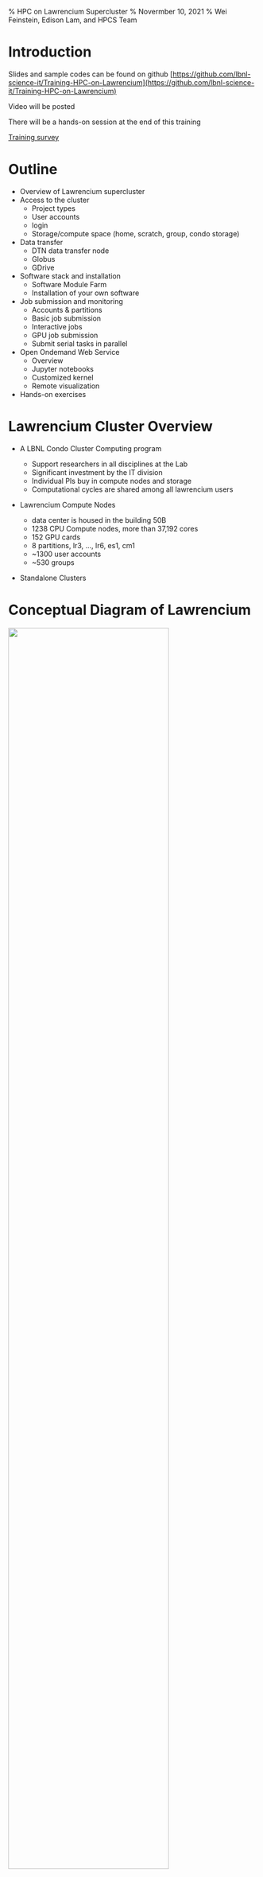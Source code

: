 % HPC on Lawrencium Supercluster
% Novermber 10, 2021
% Wei Feinstein, Edison Lam, and HPCS Team


# Introduction

Slides and sample codes can be found on github [https://github.com/lbnl-science-it/Training-HPC-on-Lawrencium](https://github.com/lbnl-science-it/Training-HPC-on-Lawrencium)

Video will be posted

There will be a hands-on session at the end of this training

[Training survey](https://docs.google.com/forms/d/e/1FAIpQLScX7D_OnHLVEqCJY1iGYQotfMMcxIX5SauF4c33ks08U3vhBw/viewform)
 

# Outline

- Overview of Lawrencium supercluster
- Access to the cluster
  - Project types 
  - User accounts
  - login 
  - Storage/compute space (home, scratch, group, condo storage)
- Data transfer 
  - DTN data transfer node
  - Globus
  - GDrive
- Software stack and installation 
  - Software Module Farm
  - Installation of your own software
- Job submission and monitoring
  - Accounts & partitions
  - Basic job submission
  - Interactive jobs
  - GPU job submission
  - Submit serial tasks in parallel
- Open Ondemand Web Service
  - Overview
  - Jupyter notebooks 
  - Customized kernel
  - Remote visualization  
- Hands-on exercises


# Lawrencium Cluster Overview

- A LBNL Condo Cluster Computing program
  - Support researchers in all disciplines at the Lab
  - Significant investment by the IT division
  - Individual PIs buy in compute nodes and storage
  - Computational cycles are shared among all lawrencium users

- Lawrencium Compute Nodes
  - data center is housed in the building 50B
  - 1238 CPU Compute nodes, more than 37,192 cores
  - 152 GPU cards 
  - 8 partitions, lr3, ..., lr6, es1, cm1
  - ~1300 user accounts
  - ~530 groups 

- Standalone Clusters


# Conceptual Diagram of Lawrencium

<left><img src="figures/lrc1.png" width="80%"></left>

[Detailed information of Lawrencium](https://it.lbl.gov/resource/hpc/supported-research-clusters/lawrencium/)


# Getting Access to Lawrencium

#### Three types of Project Accounts

- *Primary Investigator (PI) Computing Allowance (PCA) account*: free 300K SUs per year (pc_xxx)
- *Condo account*: PIs buy in compute nodes to be added to the general pool, in exchange for their own priority access and share the Lawrencium infrastructure (lr_xxx)
- *Recharge account*: pay as you go with minimal recharge rate ~ $0.01/SU (ac_xxx)
- Details about project accounts can be found [https://it.lbl.gov/resource/hpc/for-users/hpc-documentation/](https://it.lbl.gov/resource/hpc/for-users/hpc-documentation/)
- [Request Project Accounts](https://it.lbl.gov/resource/hpc/for-users/hpc-documentation/accounts/projects-accounts) 
- PIs can grant access researchers/students and external collaborators to their PCA/Condo/Recharge Projects

#### User Accounts
- PIs sponsor researchers/students and external collaborators for cluster accounts
- [User Account Request Form](https://it.lbl.gov/resource/hpc/for-users/hpc-documentation/accounts/user-accounts/)
- [User Agreement Form](https://it.lbl.gov/resource/hpc/for-users/hpc-documentation/accounts/user-accounts/)


# Login to Lawrencium Cluster

- Linux: Terminal (command-line) session. 
- Mac: Terminal (see Applications -> Utilities -> Terminal). 
- Windows: PowerShell, or [PuTTY](https://www.chiark.greenend.org.uk/~sgtatham/putty/latest.html).
- One-time passwords (OTPs): set up your smartphone or tablet with Google Authenticator with [Instructions here](https://it.lbl.gov/resource/hpc/for-users/hpc-documentation/connecting/multi-factor-authentication) 
- Login:
```
ssh $USER@lrc-login.lbl.gov
password:
```
- Password: your 4-digit PIN followed by the one-time password from which your Google Authenticator app generates on your phone/tablet.

- **DO NOT run jobs on login nodes!!**


# User Space
 
- Home: `/global/home/users/$USER/` 20GB per user, data is backed up
- Global scratch: `/global/scratch/$USER/`, shared, no backup, where to launch jobs
- Shared group project space
   - /global/home/groups-sw/  200GB backup
   - /global/home/group/ 400GB no backup
- Condo storage: 
  - `e.g. /clusterfs/etna/ or /global/scratch/projects/xxx`


# Data Transfer 

#### lrc-xfer.lbl.gov: Data Transfer Node (DTN)
- On Linux: scp/rsync
```
# Transfer data from a local machine to Lawrencium
scp file-xxx $USER@lrc-xfer.lbl.gov:/global/home/users/$USER
scp -r dir-xxx $USER@lrc-xfer.lbl.gov:/global/scratch/$USER

# Transfer from Lawrencium to a local machine
scp $USER@lrc-xfer.lbl.gov:/global/scratch/$USER/file-xxx ~/Desktop

# Transfer from Lawrencium to Another Institute
ssh $USER@lrc-xfer.lbl.gov   # DTN
scp -r $USER@lrc-xfer.lbl.gov:/file-on-lawrencium $USER@other-institute:/destination/path/$USER

rsync: a better data transfer tool as a backup tool
rsync -avpz file-at-local $USER@lrc-xfer.lbl.gov:/global/home/user/$USER
```
- On Window
  - [WinSCP](https://winscp.net/eng/index.php): SFTP client and FTP client for Microsoft Windows
  - [FileZella](https://filezilla-project.org/): multi-platform program via SFTP

# Data Transfer with Globus

- Globus lets you transfer and share data on your storage systems with collaborators 
- Fast data transfer, refer to [instructions](https://it.lbl.gov/resource/hpc/for-users/hpc-documentation/data-movement-and-storage/globus/)
- Berkeley Lab users can use Globus to transfer files in/out of their LBNL Google drive. Details about Google drive via Globus is [here](https://commons.lbl.gov/display/itdivision/GDrive+Access+Via+Globus)
- Possible endpoints include: lbnl#lrc, your laptop/desktop, NERSC, among others.
- Transfer data to/from your laptop (endpoint setup)
   - Create an endpoint on your machine using Globus Connect Personal [https://www.globus.org/globus-connect-personal](https://www.globus.org/globus-connect-personal)
   - Run Globus Connect Pesonal on your local machine 

<left><img src="figures/globus.jpg" width="60%"></left>


# Software Module Farm 

- Software stack, commonly used compiler, software tools provided to all cluster users
- Installed and maintained on a centralized storage device and mounted as read-only NFS file system
   - Compilers: e.g. intel, gcc, MPI compilers, Python
   - Tools: e.g.matlab, singularity, cuda
   - Applications: e.g. machine learning, QChem, MD, cp2k
   - Libraries: e.g. fftw, lapack

```
[@n0000.scs00 ~]$ module avail
---- /global/software/sl-7.x86_64/modfiles/langs ----
gcc/6.3.0  intel/2016.4.072  python/2.7 python/3.5 cuda/9.0 julia/0.5.0 ...

---- /global/software/sl-7.x86_64/modfiles/tools ----
cmake/3.7.2  gnuplot/5.0.5  octave/4.2.0 matlab/r2017b(default)  ...

---- /global/software/sl-7.x86_64/modfiles/apps ----
bio/blast/2.6.0 math/octave/current ml/tensorflow/2.5.0-py37 ... 
...
```

# Environment Modules

- Manage users’ software environment dynamically 
- Properly set up PATH, LD_LIBRARY_PATH…
- Avoid clashes between incompatible software versions

```  
module purge: clear user’s work environment
module available: check available software packages
module load xxx*: load a package
module list: check currently loaded software 
```
- Modules are arranged in a hierarchical fashion, some of the modules become available only after the parent module(s) are loaded 
- e.g., MKL, FFT, and HDF5/NetCDF software is nested within the gcc module
- Example: load an OpenMPI package
```
module available openmpi mkl
module load intel/2016.4.072
module av openmpi
module load mkl/2016.4.072 openmpi/3.0.1-intel
```
- [More Environment Modules Information](https://it.lbl.gov/resource/hpc/for-users/hpc-documentation/software-module-farm/)
- Users are allowed to install software in their home or group space
- Users don't have admin rights, but most software can be installed 
` --prefix=/dir/to/your/path`


# Install Python Packages

- Python modules: abundantly available but cannot be installed in the default location without admin rights.
- `pip install --user package_name`
- `export PYTHONPATH`
```
[wfeinstein@n0000 ~]$ module available python
--------------------- /global/software/sl-7.x86_64/modfiles/langs -----------------------------------
python/2.7          python/3.5          python/3.6(default) python/3.7          python/3.7.6        python/3.8.2-dll
[wfeinstein@n0000 ~]$ module load python/3.7

[wfeinstein@n0000 ~]$ python3 -m site --user-site
/global/home/users/wfeinstein/.local/lib/python3.7/site-packages

[wfeinstein@n0000 ~]$ pip install --user ml-python
...
Successfully built ml-python
Installing collected packages: ml-python
Successfully installed ml-python-2.2

[wfeinstein@n0000 ~]$ export PYTHONPATH=~/.local/lib/python3.7/site-packages:$PYTHONPATH
```
- pip install: `--install-option="--prefix=$HOME/.local" package_name`
- Install from source code: `python setup.py install –home=/home/user/package_dir`
- Creat a virtual environmemt: `python -m venv my_env`
- Isolated Python environment


# SLURM: Resource Manager & Job Scheduler

### Overview

SLURM is the resource manager and job scheduler to managing all the jobs on the cluster

Why is this necessary? 

- Prevent users' jobs running on the same nodes. 
- Allow everyone to fairly share Lawrencium resources.

Basic workflow:

  - login to Lawrencium; you'll end up on one of the login nodes in your home directory
  - cd to the directory from which you want to submit the job (scratch)
  - submit the job using sbatch (or an interactive job using srun, discussed later)
  - SLURM assign compute node(s) to your jobs
  - your jobs will run on a compute node, not the login node 


# Slurm-Related Environment Variables

- Slurm provides global variables
- Can be used in your job submission scripts to adapt the resources being requested in order to avoid hard-code
- Examples of Slurm variables

  - SLURM_WORKDIR
  - SLURM_NTASKS
  - SLURM_CPUS_PER_TASK
  - SLURM_CPUS_ON_NODE
  - SLURM_NODELIST
  - SLURM_NNODES


# Accounts, Partitions, Quality of Service (QOS)

Check slurm association, such as qos, account, partition, the information is required when submitting a job

```
sacctmgr show association user=wfeinstein -p

Cluster|Account|User|Partition|Share|Priority|GrpJobs|GrpTRES|GrpSubmit|GrpWall|GrpTRESMins|MaxJobs|MaxTRES|MaxTRESPerNode|MaxSubmit|MaxWall|MaxTRESMins|QOS|Def QOS|GrpTRESRunMins|
perceus-00|pc_scs|wfeinstein|lr6|1||||||||||||lr_debug,lr_lowprio,lr_normal|||
perceus-00|ac_test|wfeinstein|lr5|1||||||||||||lr_debug,lr_lowprio,lr_normal|||
perceus-00|pc_test|wfeinstein|lr4|1||||||||||||lr_debug,lr_lowprio,lr_normal|||
perceus-00|pc_test|wfeinstein|lr_bigmem|1||||||||||||lr_debug,lr_lowprio,lr_normal|||
perceus-00|lr_test|wfeinstein|lr3|1||||||||||||condo_test|||
perceus-00|scs|wfeinstein|es1|1||||||||||||es_debug,es_lowprio,es_normal|||
...
```
Lawrencium Cluster Info Click [Here](https://sites.google.com/a/lbl.gov/high-performance-computing-services-group/lbnl-supercluster/lawrencium)


# Job Submission
### Submit an Interactive Job

Typically used for code debugging, testing, monitoring

- srun: add your resource request to the queue. 
- When the allocation starts, a new bash session will start up on one of the granted nodes

- `srun --account=ac_xxx --nodes=1 --partition=lr5 --qos=lr_normal --time=1:0:0 --pty bash`
- `srun -A ac_xxx -N 1 -p lr5 -q lr_normal -t 1:0:0 --pty bash`
```
[wfeinstein@n0003 ~]$ srun --account=scs --nodes=1 --partition=lr6 --time=1:0:0 --qos=lr_normal --pty bash
srun: Granted job allocation 28755918
srun: Waiting for resource configuration
srun: Nodes n0101.lr6 are ready for job
[wfeinstein@n0101 ~]$ squeue -u wfeinstein
             JOBID PARTITION     NAME     USER ST       TIME  NODES NODELIST(REASON)
          28755918       lr6     bash wfeinste  R       0:14      1 n0101.lr6
```
Once you are on the assigned compute node, start application/commands directly

- salloc: similarly to *srun --pty bash*. 
- a new bash session will start up on the login node


# Node Features 

Compute nodes may have different hardware within a SLURM partition, e.g. LR6

- lr6_sky: Intel Skylak
- lr6_cas: Intel Cascade Lake
- lr6_cas,lr6_m192: lr6_cas + 192GB RAM
- lr6_sky,lr6_m192: lr6_sky + 192GB RAM   

- When a specific type of node is requsted, wait time typically is longer
- Slurm flag: --constrain 
```
[wfeinstein@n0000 ~]$ srun --account=scs --nodes=1 --partition=lr6 --time=1:0:0 --qos=lr_normal --constrain=lr6_sky --pty bash

[wfeinstein@n0081 ~]$ free -h
              total        used        free      shared  buff/cache   available
Mem:            93G        2.2G         83G        3.1G        7.4G         87G
Swap:          8.0G          0B        8.0G
[wfeinstein@n0081 ~]$ exit
exit
[wfeinstein@n0000 ~]$ srun --account=scs --nodes=1 --partition=lr6 --time=1:0:0 --qos=lr_normal --constrain=lr6_sky,lr6_m192 --pty bash
[wfeinstein@n0023 ~]$ free -h
              total        used        free      shared  buff/cache   available
Mem:           187G        2.6G        172G        1.7G         12G        182G
Swap:          8.0G        1.5G        6.5G
```
- Node Features Can Be Found [Here](https://it.lbl.gov/resource/hpc/supported-research-clusters/lawrencium/)


# Memory Specification 

- Most Lawrencium partitions are exclusive: a compute node allows only one user
- Some condo accounts or partitions, such as ES1 (GPUs), each compute node can be shared by multiple users   

- Slurm flag: --mem (MB) is required when using a shared partition:
- e.g. a compute node with 96GB RAM, 40 core node: 2300 RAM/core
  - `--ntask=1 --mem=2300` (request one core)
  - `--ntask=2 --mem=4600` (request 2 cores) 

- LR6 partition lr_bigmem: two large memory nodes (1.5TB)
- Slurm flag: --partition=lr_bigmem


# Submit a Batch Job

- Get help with the complete command options
`sbatch --help`
- sbatch: submit a job to the batch queue system
`sbatch myjob.sh`

```
#!/bin/bash -l

# Job name:
#SBATCH --job-name=mytest
#
# Partition:
#SBATCH --partition=lr6
#
# Account:
#SBATCH --account=pc_test
#
# qos:
#SBATCH --qos=lr_normal
#
# Wall clock time:
#SBATCH --time=1:00:00
#
# Node count
#SBATCH --nodes=1
#
# Node feature
#SBATCH --constrain=lr6_cas
#
#SBATCH --mail-user=xxx@lbl.gov
# email type
##SBATCH --mail-type=BEGIN/END/FAIL
#SBATCH --mail-type=ALL

# cd to your work directory
cd /your/dir

## Commands to run
module load python/3.7
python my.py >& mypy.out 
````


# Submit Jobs to ES1 GPU Partition
#### Interactive GPU Jobs

- `--gres=gpu:type:GPU#`
- `--ntasks=CPU_CORE#`
- ratio CPU_CORE#:GPU# = 2:1

```
srun -A your_acct -N 1 -p es1 --gres=gpu:1 --ntasks=2 -q es_normal –t 0:30:0 --pty bash

[wfeinstein@n0000 ~]$ srun -A scs -N 1 -p es1 --gres=gpu:1 --ntasks=2 -q es_normal -t 0:30:0 --pty bash
[wfeinstein@n0019 ~]$ nvidia-smi
Sat Feb  6 10:13:25 2021       
+-----------------------------------------------------------------------------+
| NVIDIA-SMI 440.44       Driver Version: 440.44       CUDA Version: 10.2     |
|-------------------------------+----------------------+----------------------+
| GPU  Name        Persistence-M| Bus-Id        Disp.A | Volatile Uncorr. ECC |
| Fan  Temp  Perf  Pwr:Usage/Cap|         Memory-Usage | GPU-Util  Compute M. |
|===============================+======================+======================|
|   0  Tesla V100-SXM2...  Off  | 00000000:62:00.0 Off |                    0 |
| N/A   45C    P0    53W / 300W |      0MiB / 16160MiB |      0%      Default |
+-------------------------------+----------------------+----------------------+
|   1  Tesla V100-SXM2...  Off  | 00000000:89:00.0 Off |                    0 |
| N/A   45C    P0    55W / 300W |      0MiB / 16160MiB |      0%      Default |
+-------------------------------+----------------------+----------------------+
                                                                               
+-----------------------------------------------------------------------------+
| Processes:                                                       GPU Memory |
|  GPU       PID   Type   Process name                             Usage      |
|=============================================================================|
|  No running processes found                                                 |
+-----------------------------------------------------------------------------+
```

- Specify GPU type
  - GTX1080TI: --gres=gpu:GTX1080TI:1 (decommissioned)
  - GRTX2080TI: --gres=gpu:GRTX2080TI:1
  - V00: --gres=gpu:V100:1 
  - A40: (6 2U A40 coming up)

```
[wfeinstein@n0000 ~]$ srun -A scs -N 1 -p es1 --gres=gpu:V100:2 --ntasks=4 -q es_normal -t 0:30:0 --pty bash

[wfeinstein@n0016 ~]$ nvidia-smi -L
GPU 0: Tesla V100-SXM2-16GB (UUID: GPU-7979861e-e0ad-000f-95fb-371e34593991)
GPU 1: Tesla V100-SXM2-16GB (UUID: GPU-50d24ac9-9eea-f96b-cc8b-db849f9c9427)

[wfeinstein@n0016 ~]$ echo $CUDA_VISIBLE_DEVICES
0,1
```

# Submit A GPU Batch Job 

Job Submission Script Example 

```
#!/bin/bash -l

#SBATCH --job-name=mytest
#SBATCH --partition=es1         ## es1 GPU partition
#SBATCH --account=pc_test
#SBATCH --qos=es_normal         ## qos of es1
#SBATCH --time=1:00:00
#SBATCH --nodes=1
#SBATCH --gres=gpu:V100:2       ## GPUs
#SBATCH --ntasks=4              ## CPU cores
#
cd /your/dir

## Commands to run
module load python/3.7
python my.py >& mypy.out 
````


# Submit A MPI Job

When use multiple nodes, you need to carefully specify the resources. The key flags for use in your job script are:

- --nodes (or -N): number of nodes 
- --ntasks-per-node: number of tasks (i.e., processes) to run on each node, especially useful when your job uses large memory, < Max Core# on a node 
- --cpus-per-task (or -c): number of CPUs to be used for each task
- --ntasks (or -n): total number of tasks and let the scheduler determine how many nodes and tasks per node are needed. 
- In general --cpus-per-task will be 1 except when running threaded code.

```
#!/bin/bash -l

#SBATCH --job-name=myMPI
#SBATCH --partition=lr6
#SBATCH --account=scs
#SBATCH --qos=lr_normal
#SBATCH --time=2:00:00
#SBATCH --nodes=2                ## Nodes count
##SBATCH --ntasks=80             ## Number of total MPI tasks to launch (example):  
##SBATCH --ntasks-per-node=20    ## important with large memory requirement

cd /your/dir

## Commands to run
module load intel/2016.4.072 openmpi/3.0.1-intel
mpirun -np 80 ./my_mpi_exe        ## Launch your MPI application
````


# Submit Serial Tasks in Parallel (GNU Parallel) 

GNU Parallel is a shell tool for executing jobs in parallel on one or multiple computers. 

- A job can be a single core serial task, multi-core or MPI application. 
- A job can also be a command that reads from a pipe. 
- Typical input:
  - bash script for a single task
  - a list of tasks with parameters 


# Example Using GNU Parallel

Bioinformatics tool *blastp* to compare 200 target protein sequences against sequence DB
 
Serial bash script: **run-blast.sh**
```
#!/bin/bash
module load  bio/blast/2.6.0
blastp -query $1 -db ../blast/db/img_v400_PROT.00 -out $2  -outfmt 7 -max_target_seqs 10 -num_threads 1
```
**task.lst**: each line provides one parameter to one task:
```
[user@n0002 ]$ cat task.lst    
 ../blast/data/protein1.faa
 ../blast/data/protein2.faa
 ...
 ../blast/data/protein200.faa
```
Instead submit single core-jobs 200 times, which potentially need 200 nodes, GNU parallel sends single-core jobs in parallel using all the cores available, e.g. 2 compute nodes 32*2=64 parallel tasks. Once a CPU core becomes available, another job will be sent to this resource.   
```
module load parallel/20200222
JOBS_PER_NODE=32
parallel --jobs $JOBS_PER_NODE --slf hostfile --wd $WDIR --joblog task.log --resume --progress \
                -a task.lst sh run-blast.sh {} output/{/.}.blst 
```
Detailed information of how to submit serial tasks in parallel with [GNU Parallel](https://it.lbl.gov/resource/hpc/for-users/hpc-documentation/running-jobs/gnu-parallel/)


# Monitoring Jobs

- sinfo: check node status of a partition (idle, allocated, drain, down) 
```
[wfeinstein@n0000 ~]$ sinfo –r –p lr5
PARTITION AVAIL  TIMELIMIT  NODES  STATE NODELIST 
lr5          up   infinite      3 drain* n0004.lr5,n0032.lr5,n0169.lr5 
lr5          up   infinite     14   down n0048.lr5,n0050.lr5 
lr5          up   infinite     58  alloc n0000.lr5,n0001.lr5,n0002.lr5,n0003.lr5,n0006.lr5,n0009.lr5
lr5          up   infinite    115   idle n0005.lr5,n0007.lr5,n0008.lr5
...
```
- squeue: check job status in the batch queuing system (R or PD)
```
squeue –u $USER
             JOBID PARTITION     NAME     USER ST       TIME  NODES NODELIST(REASON) 
          28757187       lr6     bash wfeinste  R       0:09      1 n0215.lr6 
          28757723       es1     bash wfeinste  R       0:16      1 n0002.es1 
          28759191       lr6     bash wfeinste PD       0:00    120 (QOSMaxNodePerJobLimit)
```
- sacct: check job information or history

```
[wfeinstein@n0002 ~]$ sacct -j 28757723
       JobID    JobName  Partition    Account  AllocCPUS      State ExitCode 
------------ ---------- ---------- ---------- ---------- ---------- -------- 
28757723           bash        es1        scs          2    RUNNING      0:0 

[wfeinstein@n0002 ~]$ sacct -X -o 'jobid,user,partition,nodelist,stat'
       JobID      User  Partition        NodeList      State 
------------ --------- ---------- --------------- ---------- 
28755594     wfeinste+        lr5       n0192.lr5  COMPLETED 
28755597     wfeinste+        lr6       n0101.lr6  COMPLETED 
28755598     wfeinste+        lr5       n0192.lr5  COMPLETED 
28755604     wfeinste+ csd_lr6_s+       n0144.lr6  COMPLETED 
28755693     wfeinste+        lr6       n0101.lr6 CANCELLED+ 
....
28757187     wfeinste+        lr6       n0215.lr6  COMPLETED 
28757386     wfeinste+        es1       n0019.es1     FAILED 
28757389     wfeinste+        es1       n0002.es1    TIMEOUT 
28757723     wfeinste+        es1       n0002.es1    RUNNING 
```
- `wwall -j <JOB_ID>`: check resouce utilization of an active job from a login node
```
[wfeinstein@n0000 ~]$ wwall -j 28757187
--------------------------------------------------------------------------------
Total CPU utilization: 0%                          
          Total Nodes: 1         
               Living: 1                           Warewulf
          Unavailable: 0                      Cluster Statistics
             Disabled: 0                 http://warewulf.lbl.gov/
                Error: 0         
                 Dead: 0         
--------------------------------------------------------------------------------
 Node      Cluster        CPU       Memory (MB)      Swap (MB)      Current
 Name       Name       [util/num] [% used/total]   [% used/total]   Status
n0215.lr6               0%   (40) % 3473/192058    % 1655/8191      READY
```

- `scancel <jobID>` : scancel a job 

More Information of [Slurm Usage](https://it.lbl.gov/resource/hpc/for-users/hpc-documentation/running-jobs/)


# Open OnDemand 

- Single web point of entry to the Lawrencium Supercluster
- Allow access to Lawrencium compute resources  					
  - File browser: file editing, data transfer
  - Shell command line access - terminal
- Monitor jobs
- Interactive applications: Jupyter notebooks, MatLab, RStudio...
- Jupyter server  
   - Interactive mode: debugging code, light-weight visulization with 4 CPU nodes and 1 GPU node
   - Compute mode: Access to all Lawrencium partitions via submitting batch jobs
- Sever: [https://lrc-ondemand.lbl.gov/](https://lrc-ondemand.lbl.gov/)
  - Intel Xeon Gold processor with 32 cores, 96 GB RAM


# Open Ondemand 

<left><img src="figures/ood.png" width="70%"></left>


# Jupyter Notebook

- Create user kernels
```  
python -m venv --system-site-packages ./mykernel
source ./mykernel/bin/activate
python -m ipykernel install --user --name=mykernel
```
```
[wfeinstein@n0000 ~]$ module load python/3.7
[wfeinstein@n0000 ~]$ module list
Currently Loaded Modulefiles:
  1) emacs/25.1   2) python/3.7
[wfeinstein@n0000 ~]$ python -m venv --system-site-packages ./mykernel
[wfeinstein@n0000 ~]$ source ./mykernel/bin/activate
(mykernel) [wfeinstein@n0000 ~]$ python -m ipykernel install --user --name=mykernel
Installed kernelspec mykernel in /global/home/users/wfeinstein/.local/share/jupyter/kernels/mykernel
(mykernel) [wfeinstein@n0000 ~]$    

# Now you should be able to choose the virtual environment "mykernel" as a kernel in Jupyter
```

# One-Minute Demo Launching Jupyter Notebooks 

[https://lrc-ondemand.lbl.gov/](https://lrc-ondemand.lbl.gov/)


# Remote Visulization 

- Allow users to run a real desktop within the cluster environment 
- Allow applications with a GUI, commercial applications, debugger or visualization applications to render results. 

  - Remote Desktop launched within Open OnDemand - **coming up, stay tuned**
  
  - viz node lrc-viz.lbl.gov
  - RealVNC is provided as the remote desktop service with local VNC Viewer  
  - Start VNC service on viz node lrc-viz.lbl.gov
  - Connect to the VNC server with VNC Viewer locally
  - Start applications: Firefox, Jupyter notebooks, paraview ...


# Getting help

- Virtual Office Hours:
    - Time: 10:30am - noon (Wednesdays)
    - Online [Request](https://docs.google.com/forms/d/e/1FAIpQLScBbNcr0CbhWs8oyrQ0pKLmLObQMFmYseHtrvyLfOAoIInyVA/viewform)
- Sending us tickets at hpcshelp@lbl.gov
- More information, documents, tips of how to use LBNL Supercluster [http://scs.lbl.gov/](http://scs.lbl.gov)
- New Science IT website will be launched Nov 15th, 2021
- Please fill out [Training Survey](https://docs.google.com/forms/d/e/1FAIpQLScX7D_OnHLVEqCJY1iGYQotfMMcxIX5SauF4c33ks08U3vhBw/viewform)


# Hands-on Exercise

1) Login and data transfer
2) Set up work environment using module commands
3) Edit files
4) Submit jobs
5) Monitor jobs

# Login and Data Transfer

Objective: transfer data to/from LRC 

1) Download test data [here]( data.sample) 

2) Open two linux terminals on Mac or Window via Putty 

3) Transfer local data.sample to LRC on terminal 1 
```
scp -r data.sample $USER@lrc-xfer.lbl.gov:/global/home/users/$USER 
scp -r data.sample $USER@lrc-xfer.lbl.gov:~
``` 
4) On terminal 2, login to LRC
``` 
ssh $USER@lrc-login.lbl.gov 
pwd 
cat data.sample
cp data.sample data.bak
``` 
5) Transfer data from LRC DTN to your local machine on terminal 1
```
scp -r $USER@lrc-xfer.lbl.gov:/global/home/users/$USER/data.bak .
ls data.*
```


# Module Commands

- Display software packages on LRC
` module available`
- Check modules in your env
` module list`
- Clear your env
` module purge`
- Load a module
```
 module available openmpi mkl
 module load intel/2016.4.072
 module list
 module av openmpi mkl
 module load mkl/2016.4.072 openmpi/3.0.1-intel
```

# Editing files

Linux editor: vim and emacs installed. Just start the editor from a login node.
```
## To use vim
vim myfile.txt
## To use emacs
emacs myfile.txt
```


# Job Submission

- Check your account slurm association
```
sacctmgr show association -p user=$USER

Cluster|Account|User|Partition|Share|Priority|GrpJobs|GrpTRES|GrpSubmit|GrpWall|GrpTRESMins|MaxJobs|MaxTRES|MaxTRESPerNode|MaxSubmit|MaxWall|MaxTRESMins|QOS|Def QOS|GrpTRESRunMins|
perceus-00|scs|wfeinstein|lr6|1|||||||||||||lr6_lowprio,lr_debug,lr_normal|||
perceus-00|scs|wfeinstein|es1|1|||||||||||||es_debug,es_lowprio,es_normal|||

```

### Request an interactive node

Note: Use your account, partition, qos

srun --account=ac_xxx --nodes=1 --partition=xxx --time=1:0:0 --qos=xxx --pty bash


# Submit a batch job

Download a sample [job submission script](my_submit.sh) and [python sample](my.py)

Note: Use your account, partition, qos
```
#!/bin/bash -l

# Job name:
#SBATCH --job-name=mytest
#
# Partition:
#SBATCH --partition=lr6
#
# Account:
#SBATCH --account=your_account
#
# qos:
#SBATCH --qos=lr_normal
#
# Wall clock time:
#SBATCH --time=1:00:00
#
# Node count
#SBATCH --nodes=1
#
# Node feature
##SBATCH --constrain=lr6_cas
#
# cd to your work directory
cd /global/scratch/$USER

## Commands to run
module load python/3.7
python my.py >& mypy.out 
````

# Monitor jobs

`squeue -u $USER`

`sacct -j <JOBID>`

`wwall -j <JOBID>`

